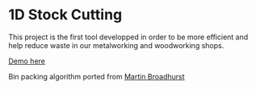 1D Stock Cutting
================

This project is the first tool developped in order to be more efficient and help reduce waste
in our metalworking and woodworking shops.

[Demo here](https://esaaalab.github.io/1DStockCutting/)

Bin packing algorithm ported from [Martin Broadhurst](http://www.martinbroadhurst.com/bin-packing.html)